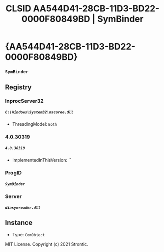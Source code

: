 ﻿---
title: "CLSID AA544D41-28CB-11D3-BD22-0000F80849BD | SymBinder"
excerpt: What is COM-Object CLSID AA544D41-28CB-11D3-BD22-0000F80849BD?
---

# {AA544D41-28CB-11D3-BD22-0000F80849BD}

### `SymBinder`

## Registry


### InprocServer32

##### `C:\Windows\System32\mscoree.dll`
* ThreadingModel: `Both`

### 4.0.30319

##### `4.0.30319`
* ImplementedInThisVersion: ``

### ProgID

##### `SymBinder`

### Server

##### `diasymreader.dll`

## Instance

* Type: `ComObject`

MIT License. Copyright (c) 2021 Strontic.


